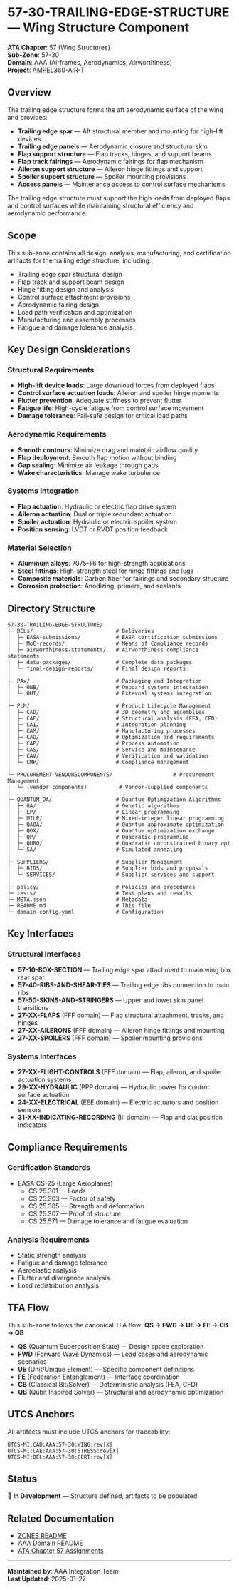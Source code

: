 # 57-30-TRAILING-EDGE-STRUCTURE — Wing Structure Component

**ATA Chapter**: 57 (Wing Structures)  
**Sub-Zone**: 57-30  
**Domain**: AAA (Airframes, Aerodynamics, Airworthiness)  
**Project**: AMPEL360-AIR-T

## Overview

The trailing edge structure forms the aft aerodynamic surface of the wing and provides:
- **Trailing edge spar** — Aft structural member and mounting for high-lift devices
- **Trailing edge panels** — Aerodynamic closure and structural skin
- **Flap support structure** — Flap tracks, hinges, and support beams
- **Flap track fairings** — Aerodynamic fairings for flap mechanism
- **Aileron support structure** — Aileron hinge fittings and support
- **Spoiler support structure** — Spoiler mounting provisions
- **Access panels** — Maintenance access to control surface mechanisms

The trailing edge structure must support the high loads from deployed flaps and control surfaces while maintaining structural efficiency and aerodynamic performance.

## Scope

This sub-zone contains all design, analysis, manufacturing, and certification artifacts for the trailing edge structure, including:
- Trailing edge spar structural design
- Flap track and support beam design
- Hinge fitting design and analysis
- Control surface attachment provisions
- Aerodynamic fairing design
- Load path verification and optimization
- Manufacturing and assembly processes
- Fatigue and damage tolerance analysis

## Key Design Considerations

### Structural Requirements
- **High-lift device loads**: Large download forces from deployed flaps
- **Control surface actuation loads**: Aileron and spoiler hinge moments
- **Flutter prevention**: Adequate stiffness to prevent flutter
- **Fatigue life**: High-cycle fatigue from control surface movement
- **Damage tolerance**: Fail-safe design for critical load paths

### Aerodynamic Requirements
- **Smooth contours**: Minimize drag and maintain airflow quality
- **Flap deployment**: Smooth flap motion without binding
- **Gap sealing**: Minimize air leakage through gaps
- **Wake characteristics**: Manage wake turbulence

### Systems Integration
- **Flap actuation**: Hydraulic or electric flap drive system
- **Aileron actuation**: Dual or triple redundant actuation
- **Spoiler actuation**: Hydraulic or electric spoiler system
- **Position sensing**: LVDT or RVDT position feedback

### Material Selection
- **Aluminum alloys**: 7075-T6 for high-strength applications
- **Steel fittings**: High-strength steel for hinge fittings and lugs
- **Composite materials**: Carbon fiber for fairings and secondary structure
- **Corrosion protection**: Anodizing, primers, and sealants

## Directory Structure

```
57-30-TRAILING-EDGE-STRUCTURE/
├─ DELs/                          # Deliveries
│  ├─ EASA-submissions/           # EASA certification submissions
│  ├─ MoC-records/                # Means of Compliance records
│  ├─ airworthiness-statements/   # Airworthiness compliance statements
│  ├─ data-packages/              # Complete data packages
│  └─ final-design-reports/       # Final design reports
│
├─ PAx/                           # Packaging and Integration
│  ├─ ONB/                        # Onboard systems integration
│  └─ OUT/                        # External systems integration
│
├─ PLM/                           # Product Lifecycle Management
│  ├─ CAD/                        # 3D geometry and assemblies
│  ├─ CAE/                        # Structural analysis (FEA, CFD)
│  ├─ CAI/                        # Integration planning
│  ├─ CAM/                        # Manufacturing processes
│  ├─ CAO/                        # Optimization and requirements
│  ├─ CAP/                        # Process automation
│  ├─ CAS/                        # Service and maintenance
│  ├─ CAV/                        # Verification and validation
│  └─ CMP/                        # Compliance management
│
├─ PROCUREMENT-VENDORSCOMPONENTS/                   # Procurement Management
│  └─ (vendor components)          # Vendor-supplied components
│
├─ QUANTUM_OA/                    # Quantum Optimization Algorithms
│  ├─ GA/                         # Genetic algorithms
│  ├─ LP/                         # Linear programming
│  ├─ MILP/                       # Mixed-integer linear programming
│  ├─ QAOA/                       # Quantum approximate optimization
│  ├─ QOX/                        # Quantum optimization exchange
│  ├─ QP/                         # Quadratic programming
│  ├─ QUBO/                       # Quadratic unconstrained binary opt
│  └─ SA/                         # Simulated annealing
│
├─ SUPPLIERS/                     # Supplier Management
│  ├─ BIDS/                       # Supplier bids and proposals
│  └─ SERVICES/                   # Supplier services and support
│
├─ policy/                        # Policies and procedures
├─ tests/                         # Test plans and results
├─ META.json                      # Metadata
├─ README.md                      # This file
└─ domain-config.yaml             # Configuration
```

## Key Interfaces

### Structural Interfaces
- **57-10-BOX-SECTION** — Trailing edge spar attachment to main wing box rear spar
- **57-40-RIBS-AND-SHEAR-TIES** — Trailing edge ribs connection to main ribs
- **57-50-SKINS-AND-STRINGERS** — Upper and lower skin panel transitions
- **27-XX-FLAPS** (FFF domain) — Flap structural attachment, tracks, and hinges
- **27-XX-AILERONS** (FFF domain) — Aileron hinge fittings and mounting
- **27-XX-SPOILERS** (FFF domain) — Spoiler mounting provisions

### Systems Interfaces
- **27-XX-FLIGHT-CONTROLS** (FFF domain) — Flap, aileron, and spoiler actuation systems
- **29-XX-HYDRAULIC** (PPP domain) — Hydraulic power for control surface actuation
- **24-XX-ELECTRICAL** (EEE domain) — Electric actuators and position sensors
- **31-XX-INDICATING-RECORDING** (III domain) — Flap and slat position indicators

## Compliance Requirements

### Certification Standards
- EASA CS-25 (Large Aeroplanes)
  - CS 25.301 — Loads
  - CS 25.303 — Factor of safety
  - CS 25.305 — Strength and deformation
  - CS 25.307 — Proof of structure
  - CS 25.571 — Damage tolerance and fatigue evaluation

### Analysis Requirements
- Static strength analysis
- Fatigue and damage tolerance
- Aeroelastic analysis
- Flutter and divergence analysis
- Load redistribution analysis

## TFA Flow

This sub-zone follows the canonical TFA flow:
**QS → FWD → UE → FE → CB → QB**

- **QS** (Quantum Superposition State) — Design space exploration
- **FWD** (Forward Wave Dynamics) — Load cases and aerodynamic scenarios
- **UE** (Unit/Unique Element) — Specific component definitions
- **FE** (Federation Entanglement) — Interface coordination
- **CB** (Classical Bit/Solver) — Deterministic analysis (FEA, CFD)
- **QB** (Qubit Inspired Solver) — Structural and aerodynamic optimization

## UTCS Anchors

All artifacts must include UTCS anchors for traceability:
```
UTCS-MI:CAD:AAA:57-30:WING:rev[X]
UTCS-MI:CAE:AAA:57-30:STRESS:rev[X]
UTCS-MI:DEL:AAA:57-30:CERT:rev[X]
```

## Status

🚧 **In Development** — Structure defined, artifacts to be populated

## Related Documentation

- [ZONES README](../README.md)
- [AAA Domain README](../../README.md)
- [ATA Chapter 57 Assignments](../../../../../1-DIMENSIONS/CANONICAL-TAXONOMY/ata-chapters.csv)

---

**Maintained by**: AAA Integration Team  
**Last Updated**: 2025-01-27
